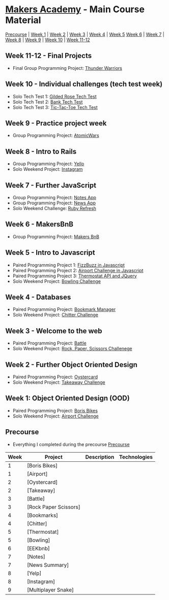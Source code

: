 # [Makers Academy](http://www.makersacademy.com) - Main Course Material

[Precourse](#Precourse) | [Week 1](#Week1) | [Week 2](#Week2) | [Week 3](#Week3) | [Week 4](#Week4) | [Week 5](#Week5)
[Week 6](#Week6) | [Week 7](#Week7) | [Week 8](#Week8) | [Week 9](#Week9) | [Week 10](#Week10) | [Week 11-12](#Week1112)

## <a name="Week1112">Week 11-12 - Final Projects</a>
* Final Group Programming Project: [Thunder Warriors]()

## <a name="Week10">Week 10 - Individual challenges (tech test week)</a>
* Solo Tech Test 1: [Gilded Rose Tech Test](https://github.com/emmpak/GildedRose_Refactoring_Kata)
* Solo Tech Test 2: [Bank Tech Test](https://github.com/emmpak/bank_tech_test)
* Solo Tech Test 3: [Tic-Tac-Toe Tech Test](https://github.com/emmpak/tic-tac-toe)

## <a name="Week9">Week 9 - Practice project week</a>
* Group Programming Project: [AtomicWars]()

## <a name="Week8">Week 8 - Intro to Rails</a>
* Group Programming Project: [Yello]()
* Solo Weekend Project: [Instagram](https://github.com/emmpak/instagram-challenge)

## <a name="Week7">Week 7 - Further JavaScript</a>
* Group Programming Project: [Notes App](https://github.com/emmpak/notes_app)
* Group Programming Project: [News App]()
* Solo Weekend Challenge: [Ruby Refresh](https://github.com/emmpak/ruby-refresher)

## <a name="Week6">Week 6 - MakersBnB</a>
* Group Programming Project: [Makers BnB](https://github.com/emmpak/EEEKbnb)

## <a name="Week5">Week 5 - Intro to Javascript</a>
* Paired Programming Project 1: [FizzBuzz in Javascript](https://github.com/emmpak/fizzbuzz_js)
* Paired Programming Project 2: [Airport Challenge in Javascript](https://github.com/emmpak/airport_challenge_js)
* Paired Programming Project 3: [Thermostat API and JQuery](https://github.com/emmpak/thermostat)
* Solo Weekend Project: [Bowling Challenge](https://github.com/emmpak/bowling-challenge)

## <a name="Week4">Week 4 - Databases</a>
* Paired Programming Project: [Bookmark Manager](https://github.com/emmpak/bookmark_manager)
* Solo Weekend Project: [Chitter Challenge](https://github.com/emmpak/chitter-challenge)

## <a name="Week3">Week 3 - Welcome to the web</a>
* Paired Programming Project: [Battle](https://github.com/emmpak/battle)
* Solo Weekend Project: [Rock, Paper, Scissors Challenege](https://github.com/emmpak/rps-challenge)

## <a name="Week2">Week 2 - Further Object Oriented Design</a>
* Paired Programming Project: [Oystercard]()
* Solo Weekend Project: [Takeaway Challenge](https://github.com/emmpak/takeaway-challenge)

## <a name="Week1">Week 1: Object Oriented Design (OOD)</a>
* Paired Programming Project: [Boris Bikes](https://github.com/emmpak/boris-bikes)
* Solo Weekend Project: [Airport Challenge](https://github.com/emmpak/airport_challenge)

## <a name="Precourse">Precourse</a>
* Everything I completed during the precourse [Precourse](https://github.com/BenJohnCarson/Precourse)








| Week   | Project                | Description | Technologies |
|---     |---                     |---          |---           |
| 1      | [Boris Bikes]          |
| 1      | [Airport]              |
| 2      | [Oystercard]           |
| 2      | [Takeaway]             |
| 3      | [Battle]               |
| 3      | [Rock Paper Scissors]  |
| 4      | [Bookmarks]            |
| 4      | [Chitter]              |
| 5      | [Thermostat]           |
| 5      | [Bowling]              |
| 6      | [EEKbnb]
| 7      | [Notes]                |
| 7      | [News Summary]         |
| 8      | [Yelp]                 |
| 8      | [Instagram]            |
| 9      | [Multiplayer Snake]    |
